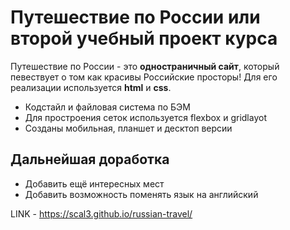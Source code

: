 # Путешествие по России или второй учебный проект курса

Путешествие по России - это __одностраничный сайт__, который певествует о том как красивы Российские просторы!
Для его реализации используется __html__ и __css__.

* Кодстайл и файловая система по БЭМ
* Для простроения сеток используется flexbox и gridlayot
* Созданы мобильная, планшет и десктоп версии

## Дальнейшая доработка
* Добавить ещё интересных мест
* Добавить возможность поменять язык на английский

LINK - https://scal3.github.io/russian-travel/
